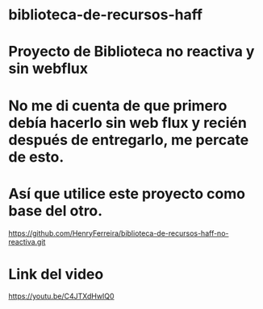 # biblioteca-de-recursos-haff

# Proyecto de Biblioteca no reactiva y sin webflux
# No me di cuenta de que primero debía hacerlo sin web flux y recién después de entregarlo, me percate de esto. 
# Así que utilice este proyecto como base del otro.
https://github.com/HenryFerreira/biblioteca-de-recursos-haff-no-reactiva.git

# Link del video
https://youtu.be/C4JTXdHwIQ0
